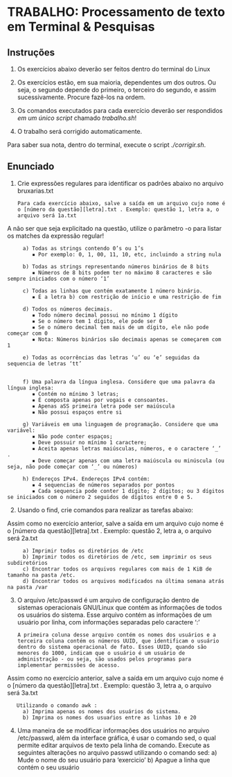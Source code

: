 # TRABALHO: Processamento de texto em Terminal & Pesquisas

## Instruções

1. Os exercícios abaixo deverão ser feitos dentro do terminal do Linux
       
2. Os exercícios estão, em sua maioria, dependentes um dos outros. Ou seja, o segundo depende do primeiro, o terceiro do segundo, e assim sucessivamente. Procure fazê-los na ordem.
       
3. Os comandos executados para cada exercício deverão ser respondidos _em um único script_ chamado _trabalho.sh_!
       
4. O trabalho será corrigido automaticamente.
       
Para saber sua nota, dentro do terminal, execute o script _./corrigir.sh_.

## Enunciado

1. Crie expressões regulares para identificar os padrões abaixo no arquivo bruxarias.txt
       
       Para cada exercício abaixo, salve a saída em um arquivo cujo nome é o [número da questão][letra].txt . Exemplo: questão 1, letra a, o arquivo será 1a.txt
       
A não ser que seja explicitado na questão, utilize o parâmetro -o para listar os matches da expressão regular!
       
         a) Todas as strings contendo 0’s ou 1’s 
            ▪ Por exemplo: 0, 1, 00, 11, 10, etc, incluindo a string nula
              
         b) Todas as strings representando números binários de 8 bits
            ▪ Números de 8 bits podem ter no máximo 8 caracteres e são sempre iniciados com o número ‘1’
              
         c) Todas as linhas que contém exatamente 1 número binário.
            ▪ É a letra b) com restrição de início e uma restrição de fim
              
         d) Todos os números decimais.
            ▪ Todo número decimal possui no mínimo 1 dígito
            ▪ Se o número tem 1 dígito, ele pode ser 0
            ▪ Se o número decimal tem mais de um dígito, ele não pode começar com 0
            ▪ Nota: Números binários são decimais apenas se começarem com 1
              
         e) Todas as ocorrências das letras ‘u’ ou ‘e’ seguidas da sequencia de letras ‘tt’
           

         f) Uma palavra da língua inglesa. Considere que uma palavra da língua inglesa:
            ▪ Contém no mínimo 3 letras;
            ▪ É composta apenas por vogais e consoantes.
            ▪ Apenas aSS primeira letra pode ser maiúscula
            ▪ Não possui espaços entre si
           
         g) Variáveis em uma linguagem de programação. Considere que uma variável:
            ▪ Não pode conter espaços;
            ▪ Deve possuir no mínimo 1 caractere;
            ▪ Aceita apenas letras maiúsculas, números, e o caractere ‘_’ .
            ▪ Deve começar apenas com uma letra maiúscula ou minúscula (ou seja, não pode começar com ‘_’ ou números)
           
         h) Endereços IPv4. Endereços IPv4 contém:
            ▪ 4 sequencias de números separados por pontos
            ▪ Cada sequencia pode conter 1 dígito; 2 dígitos; ou 3 dígitos se iniciados com o número 2 seguidos de dígitos entre 0 e 5.
            
2. Usando o find, crie comandos para realizar as tarefas abaixo:
       
Assim como no exercício anterior, salve a saída em um arquivo cujo nome é o [número da questão][letra].txt . Exemplo: questão 2, letra a, o arquivo será 2a.txt
       
         a) Imprimir todos os diretórios de /etc
         b) Imprimir todos os diretórios de /etc, sem imprimir os seus subdiretórios
         c) Encontrar todos os arquivos regulares com mais de 1 KiB de tamanho na pasta /etc.
         d) Encontrar todos os arquivos modificados na última semana atrás na pasta /var
         
3. O arquivo /etc/passwd é um arquivo de configuração dentro de sistemas operacionais GNU/Linux que contém as informações de todos os usuários do sistema. Esse arquivo contém as informações de um usuário por linha, com informações separadas pelo caractere ‘:’
       
       A primeira coluna desse arquivo contém os nomes dos usuários e a terceira coluna contém os números UUID, que identificam o usuário dentro do sistema operacional de fato. Esses UUID, quando são menores do 1000, indicam que o usuário é um usuário de administração - ou seja, são usados pelos programas para implementar permissões de acesso.
       
Assim como no exercício anterior, salve a saída em um arquivo cujo nome é o [número da questão][letra].txt . Exemplo: questão 3, letra a, o arquivo será 3a.txt
       
       Utilizando o comando awk : 
         a) Imprima apenas os nomes dos usuários do sistema.
         b) Imprima os nomes dos usuaŕios entre as linhas 10 e 20
         
4. Uma maneira de se modificar informações dos usuários no arquivo /etc/passwd, além da interface gráfica, é usar o comando sed, o qual permite editar arquivos de texto pela linha de comando.
       Execute as seguintes alterações no arquivo passwd utilizando o comando sed:
         a) Mude o nome do seu usuário para ‘exercicio’
         b) Apague a linha que contém o seu usuário
         
   
         

         
         
